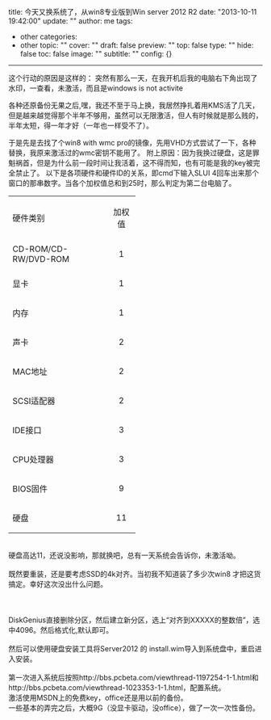 title: 今天又换系统了，从win8专业版到Win server 2012 R2
date: "2013-10-11 19:42:00"
update: ""
author: me
tags:
- other
categories:
- other
topic: ""
cover: ""
draft: false
preview: ""
top: false
type: ""
hide: false
toc: false
image: ""
subtitle: ""
config: {}


---



这个行动的原因是这样的：
突然有那么一天，在我开机后我的电脑右下角出现了水印，一查看，未激活，而且是windows is not activite

各种还原备份无果之后,嘿，我还不至于马上换，我居然挣扎着用KMS活了几天，但是越来越觉得那个半年不够用，虽然可以无限激活，但人有时候就是那么贱的，半年太短，得一年才好（一年也一样受不了）。

于是先是去找了个win8 with wmc
pro的镜像，先用VHD方式尝试了一下，各种替换，我原来激活过的wmc密钥不能用了。
附上原因：因为我换过硬盘，这是罪魁祸首，但是为什么前一段时间让我活着，这不得而知，也有可能是我的key被完全禁止了。
以下是各项硬件和硬件ID的关系，即cmd下输入SLUI
4回车出来那个窗口的那串数字。当各个加权值总和到25时，那么判定为第二台电脑了。
<div>
<table style="WiDTH: 50%" cellspacing="0">
<tbody>
<tr>
<td>硬件类别</td>
<td>
<p align="center">加权值</p>
</td>
</tr>
<tr>
<td>CD-ROM/CD-RW/DVD-ROM</td>
<td>
<p align="center">1</p>
</td>
</tr>
<tr>
<td>显卡</td>
<td>
<p align="center">1</p>
</td>
</tr>
<tr>
<td>内存</td>
<td>
<p align="center">1</p>
</td>
</tr>
<tr>
<td>声卡</td>
<td>
<p align="center">2</p>
</td>
</tr>
<tr>
<td>MAC地址</td>
<td>
<p align="center">2</p>
</td>
</tr>
<tr>
<td>SCSI适配器</td>
<td>
<p align="center">2</p>
</td>
</tr>
<tr>
<td>IDE接口</td>
<td>
<p align="center">3</p>
</td>
</tr>
<tr>
<td>CPU处理器</td>
<td>
<p align="center">3</p>
</td>
</tr>
<tr>
<td>BIOS固件</td>
<td>
<p align="center">9</p>
</td>
</tr>
<tr>
<td>硬盘</td>
<td>
<p align="center">11</p>
</td>
</tr>
</tbody>
</table>
<br /></div>
<div>硬盘高达11，还说没影响，那就换吧，总有一天系统会告诉你，未激活呦。</div>
<div><br /></div>
<div>既然要重装，还是要考虑SSD的4k对齐。当初我不知道装了多少次win8 才把这货搞定。幸好这次没出什么问题。</div>
<div><br /></div>
<div><br /></div>
<div><br /></div>
<div>
DiskGenius直接删除分区，然后建立新分区，选上“对齐到XXXXX的整数倍”，选中4096。然后格式化,默认即可。</div>
<div><br /></div>
<div>然后可以使用硬盘安装工具将Server2012 的 install.wim导入到系统盘中，重启进入安装。</div>
<div><br /></div>
<div>
第一次进入系统后按照http://bbs.pcbeta.com/viewthread-1197254-1-1.html和</div>
<div>http://bbs.pcbeta.com/viewthread-1023353-1-1.html，配置系统。</div>
<div>激活使用MSDN上的免费key，office还是用以前的备份。</div>
<div>一些基本的弄完之后，大概9G（没显卡驱动，没office），做了一次一次性备份。</div>
<div><br /></div>
</div>
